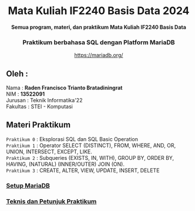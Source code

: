 <div align="center">
<h1>Mata Kuliah IF2240 Basis Data 2024</h1>
<b>Semua program, materi, dan praktikum Mata Kuliah IF2240 Basis Data</b>
<br>
<h3> Praktikum berbahasa SQL dengan Platform MariaDB </h3>
<a href="https://mariadb.org/">https://mariadb.org/</a>
<br>
</div> 
  
## Oleh : 
Nama : **Raden Francisco Trianto Bratadiningrat**  
NIM : **13522091**   
Jurusan : Teknik Informatika'22  
Fakultas : STEI - Komputasi

## Materi Praktikum
`Praktikum 0` : Eksplorasi SQL dan SQL Basic Operation  
`Praktikum 1` : Operator SELECT (DISTINCT), FROM, WHERE, AND, OR, UNION, INTERSECT, EXCEPT, LIKE.  
`Praktikum 2` : Subqueries (EXISTS, IN, WITH), GROUP BY, ORDER BY, HAVING, (NATURAL)   (INNER/OUTER) JOIN (ON).  
`Praktikum 3` : CREATE, ALTER, VIEW, UPDATE, INSERT, DELETE


### [Setup MariaDB](https://docs.google.com/document/d/1M3gYhnNW7ewpT1-YbAcYBxHx4-8LJctmU7bRovb2mbo/edit)
### [Teknis dan Petunjuk Praktikum](https://docs.google.com/document/d/1AWgUwgOR8M5tcOHZKD3-FAtO5ffn2EOZxwBBPzk8m9w/edit)


<!-- LINK REPOSITORY: https://github.com/NoHaitch/Basdat_2024 -->